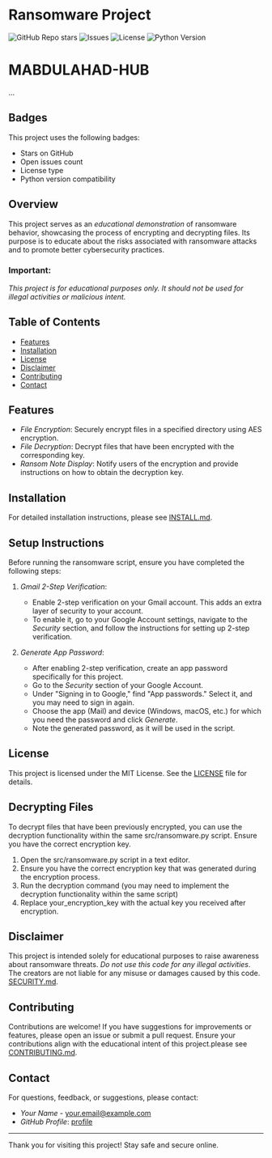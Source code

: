 # Ransomware Project

![GitHub Repo stars](https://img.shields.io/github/stars/MABDULAHAD-HUB?style=social)
![Issues](https://img.shields.io/github/issues/MABDULAHAD-HUB)
![License](https://img.shields.io/badge/license-MIT-brightgreen)
![Python Version](https://img.shields.io/badge/python-3.8%2B-blue)

# MABDULAHAD-HUB

...

## Badges

This project uses the following badges:
- Stars on GitHub
- Open issues count
- License type
- Python version compatibility
  
## Overview
This project serves as an *educational demonstration* of ransomware behavior, showcasing the process of encrypting and decrypting files. Its purpose is to educate about the risks associated with ransomware attacks and to promote better cybersecurity practices.

### Important: 
*This project is for educational purposes only. It should not be used for illegal activities or malicious intent.*

## Table of Contents
- [Features](#features)
- [Installation](#installation)
- [License](#license)
- [Disclaimer](#disclaimer)
- [Contributing](#contributing)
- [Contact](#contact)

## Features
- *File Encryption*: Securely encrypt files in a specified directory using AES encryption.
- *File Decryption*: Decrypt files that have been encrypted with the corresponding key.
- *Ransom Note Display*: Notify users of the encryption and provide instructions on how to obtain the decryption key.

## Installation
For detailed installation instructions, please see [INSTALL.md](INSTALL.md).

## Setup Instructions

Before running the ransomware script, ensure you have completed the following steps:

1. *Gmail 2-Step Verification*:
   - Enable 2-step verification on your Gmail account. This adds an extra layer of security to your account.
   - To enable it, go to your Google Account settings, navigate to the *Security* section, and follow the instructions for setting up 2-step verification.

2. *Generate App Password*:
   - After enabling 2-step verification, create an app password specifically for this project.
   - Go to the *Security* section of your Google Account.
   - Under "Signing in to Google," find "App passwords." Select it, and you may need to sign in again.
   - Choose the app (Mail) and device (Windows, macOS, etc.) for which you need the password and click *Generate*.
   - Note the generated password, as it will be used in the script.

## License
This project is licensed under the MIT License. See the [LICENSE](LICENSE) file for details.

## Decrypting Files
To decrypt files that have been previously encrypted, you can use the decryption functionality within the same src/ransomware.py script. Ensure you have the correct encryption key.
1. Open the src/ransomware.py script in a text editor.
2. Ensure you have the correct encryption key that was generated during the encryption process.
3. Run the decryption command (you may need to implement the decryption functionality within the same script)
4. Replace your_encryption_key with the actual key you received after encryption.

## Disclaimer
This project is intended solely for educational purposes to raise awareness about ransomware threats. *Do not use this code for any illegal activities*. The creators are not liable for any misuse or damages caused by this code. [SECURITY.md](SECURITY.md).


## Contributing
Contributions are welcome! If you have suggestions for improvements or features, please open an issue or submit a pull request. Ensure your contributions align with the educational intent of this project.please see [CONTRIBUTING.md](CONTRIBUTING.md).

## Contact
For questions, feedback, or suggestions, please contact:
- *Your Name* - [your.email@example.com](mailto:your.email@example.com)
- *GitHub Profile*: [profile](https://github.com/MABDULAHAD-HUB)

---

Thank you for visiting this project! Stay safe and secure online.

